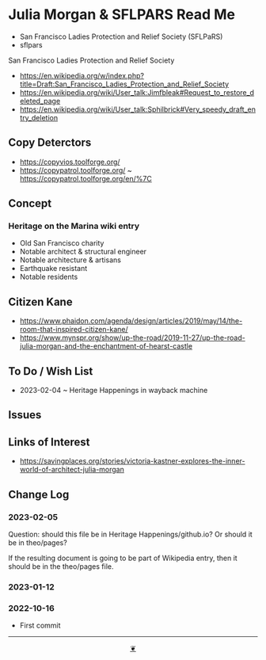 # Julia Morgan & SFLPARS Read Me

* San Francisco Ladies Protection and Relief Society (SFLPaRS)
* sflpars

San Francisco Ladies Protection and Relief Society

* https://en.wikipedia.org/w/index.php?title=Draft:San_Francisco_Ladies_Protection_and_Relief_Society
* https://en.wikipedia.org/wiki/User_talk:Jimfbleak#Request_to_restore_deleted_page
* https://en.wikipedia.org/wiki/User_talk:Sphilbrick#Very_speedy_draft_entry_deletion

## Copy Deterctors

* https://copyvios.toolforge.org/
* https://copypatrol.toolforge.org/ ~ https://copypatrol.toolforge.org/en/%7C

## Concept


### Heritage on the Marina wiki entry

* Old San Francisco charity
* Notable architect & structural engineer
* Notable architecture & artisans
* Earthquake resistant
* Notable residents

## Citizen Kane

* https://www.phaidon.com/agenda/design/articles/2019/may/14/the-room-that-inspired-citizen-kane/
* https://www.mynspr.org/show/up-the-road/2019-11-27/up-the-road-julia-morgan-and-the-enchantment-of-hearst-castle


## To Do / Wish List

* 2023-02-04 ~ Heritage Happenings in wayback machine


## Issues


## Links of Interest

* https://savingplaces.org/stories/victoria-kastner-explores-the-inner-world-of-architect-julia-morgan

## Change Log

### 2023-02-05

Question: should this file be in Heritage Happenings/github.io? Or should it be in theo/pages?

If the resulting document is going to be part of Wikipedia entry, then it should be in the theo/pages file.

### 2023-01-12

### 2022-10-16

* First commit


***

<center title="Hello! Click me to go up to the top" ><a class=aDingbat href=javascript:window.scrollTo(0,0);> ❦ </a></center>
